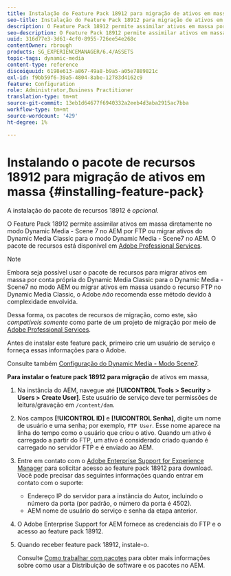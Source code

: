 ```yaml
---
title: Instalação do Feature Pack 18912 para migração de ativos em massa
seo-title: Instalação do Feature Pack 18912 para migração de ativos em massa
description: O Feature Pack 18912 permite assimilar ativos em massa por FTP ou migrar ativos do Dynamic Media Classic para o Dynamic Media no AEM. Este pacote de recursos opcional está disponível no suporte ao Adobe.
seo-description: O Feature Pack 18912 permite assimilar ativos em massa por FTP ou migrar ativos do Dynamic Media Classic para o Dynamic Media no AEM. Este pacote de recursos opcional está disponível no suporte ao Adobe.
uuid: 316d77e3-3d61-4cf0-8955-726ee54e268c
contentOwner: rbrough
products: SG_EXPERIENCEMANAGER/6.4/ASSETS
topic-tags: dynamic-media
content-type: reference
discoiquuid: 6198e613-a867-49a8-b9a5-a05e7889821c
exl-id: f9bb59f6-39a5-4804-8abe-12783d4162c9
feature: Configuration
role: Administrator,Business Practitioner
translation-type: tm+mt
source-git-commit: 13eb1d64677f6940332a2eeb4d3aba2915ac7bba
workflow-type: tm+mt
source-wordcount: '429'
ht-degree: 1%

---
```


# Instalando o pacote de recursos 18912 para migração de ativos em massa {#installing-feature-pack}

A instalação do pacote de recursos 18912 é _opcional_.

O Feature Pack 18912 permite assimilar ativos em massa diretamente no modo Dynamic Media - Scene 7 no AEM por FTP ou migrar ativos do Dynamic Media Classic para o modo Dynamic Media - Scene7 no AEM. O pacote de recursos está disponível em [Adobe Professional Services](https://www.adobe.com/experience-cloud/consulting-services.html).

>[!NOTE]
>
>Embora seja possível usar o pacote de recursos para migrar ativos em massa por conta própria do Dynamic Media Classic para o Dynamic Media - Scene7 no modo AEM ou migrar ativos em massa usando o recurso FTP no Dynamic Media Classic, o Adobe *não* recomenda esse método devido à complexidade envolvida.
>
>Dessa forma, os pacotes de recursos de migração, como este, são *compatíveis somente* como parte de um projeto de migração por meio de [Adobe Professional Services](https://www.adobe.com/experience-cloud/consulting-services.html).

Antes de instalar este feature pack, primeiro crie um usuário de serviço e forneça essas informações para o Adobe.

Consulte também [Configuração do Dynamic Media - Modo Scene7](https://helpx.adobe.com/experience-manager/6-4/assets/using/config-dms7.html).

**Para instalar o feature pack 18912 para migração** de ativos em massa,

1. Na instância do AEM, navegue até **[!UICONTROL Tools > Security > Users > Create User]**. Este usuário de serviço deve ter permissões de leitura/gravação em `/content/dam`.
1. Nos campos **[!UICONTROL ID]** e **[!UICONTROL Senha]**, digite um nome de usuário e uma senha; por exemplo, `FTP User`. Esse nome aparece na linha do tempo como o usuário que criou o ativo. Quando um ativo é carregado a partir do FTP, um ativo é considerado criado quando é carregado no servidor FTP e é enviado ao AEM.
1. Entre em contato com o [Adobe Enterprise Support for Experience Manager](https://helpx.adobe.com/br/contact/enterprise-support.ec.html) para solicitar acesso ao feature pack 18912 para download. Você pode precisar das seguintes informações quando entrar em contato com o suporte:

   * Endereço IP do servidor para a instância do Autor, incluindo o número da porta (por padrão, o número da porta é 4502).
   * AEM nome de usuário do serviço e senha da etapa anterior.

1. O Adobe Enterprise Support for AEM fornece as credenciais do FTP e o acesso ao feature pack 18912.

1. Quando receber feature pack 18912, instale-o.

   Consulte [Como trabalhar com pacotes](/help/sites-administering/package-manager.md) para obter mais informações sobre como usar a Distribuição de software e os pacotes no AEM.
